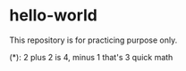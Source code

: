 # hello-world
This repository is for practicing purpose only.

(*): 2 plus 2 is 4, minus 1 that's 3 quick math
